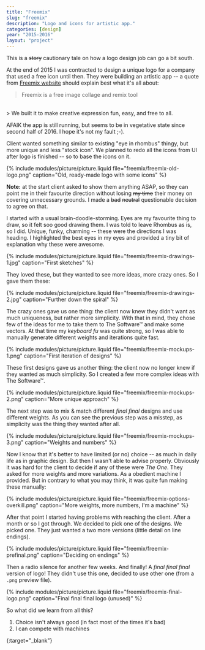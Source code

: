 ```yaml
---
title: "Freemix"
slug: "freemix"
description: "Logo and icons for artistic app."
categories: [design]
year: "2015-2016"
layout: "project"
---
```


This is a ~~story~~ cautionary tale on how a logo design job can go a bit south.

At the end of 2015 I was contracted to design a unique logo for a company that used a free icon until then. They were building an artistic app -- a quote from [Freemix website][freemix] should explain best what it's all about:

> Freemix is a free image collage and remix tool
<br>
> We built it to make creative expression fun, easy, and free to all.

AFAIK the app is still running, but seems to be in vegetative state since second half of 2016. I hope it's not my fault ;-).

Client wanted something similar to existing "eye in rhombus" thingy, but more unique and less "stock icon". We planned to redo all the icons from UI after logo is finished -- so to base the icons on it.

{% include modules/picture/picture.liquid file="freemix/freemix-old-logo.png" caption="Old, ready-made logo with some icons" %}

**Note:** at the start client asked to show them anything ASAP, so they can point me in their favourite direction without losing ~~my time~~ their money on covering unnecessary grounds. I made a ~~bad~~ ~~neutral~~ questionable decision to agree on that.

I started with a usual brain-doodle-storming. Eyes are my favourite thing to draw, so it felt soo good drawing them. I was told to leave Rhombus as is, so I did. Unique, funky, charming -- these were the directions I was heading. I highlighted the best eyes in my eyes and provided a tiny bit of explanation why these were awesome.

{% include modules/picture/picture.liquid file="freemix/freemix-drawings-1.jpg" caption="First sketches" %}

They loved these, but they wanted to see more ideas, more crazy ones. So I gave them these:

{% include modules/picture/picture.liquid file="freemix/freemix-drawings-2.jpg" caption="Further down the spiral" %}

The crazy ones gave us one thing: the client now knew they didn't want as much uniqueness, but rather more simplicity. With that in mind, they chose few of the ideas for me to take them to The Software™ and make some vectors. At that time my *keyboard fu* was quite strong, so I was able to manually generate different weights and iterations quite fast.

{% include modules/picture/picture.liquid file="freemix/freemix-mockups-1.png" caption="First iteration of designs" %}

These first designs gave us another thing: the client now no longer knew if they wanted as much simplicity. So I created a few more complex ideas with The Software™.

{% include modules/picture/picture.liquid file="freemix/freemix-mockups-2.png" caption="More unique approach" %}

The next step was to mix & match different *final final* designs and use different weights. As you can see the previous step was a misstep, as simplicity was the thing they wanted after all.

{% include modules/picture/picture.liquid file="freemix/freemix-mockups-3.png" caption="Weights and numbers" %}

Now I know that it's better to have limited (or no) choice -- as much in daily life as in graphic design. But then I wasn't able to advise properly. Obviously it was hard for the client to decide if any of these were *The One*. They asked for more weights and more variations. As a obedient machine I provided. But in contrary to what you may think, it was quite fun making these manually:

{% include modules/picture/picture.liquid file="freemix/freemix-options-overkill.png" caption="More weights, more numbers, I'm a machine" %}

After that point I started having problems with reaching the client. After a month or so I got through. We decided to pick one of the designs. We picked one. They just wanted a two more versions (little detail on line endings).

{% include modules/picture/picture.liquid file="freemix/freemix-prefinal.png" caption="Deciding on endings" %}

Then a radio silence for another few weeks. And finally! A *final final final* version of logo! They didn't use this one, decided to use other one (from a `.png` preview file).

{% include modules/picture/picture.liquid file="freemix/freemix-final-logo.png" caption="Final final final logo (unused)" %}

So what did we learn from all this?

1. Choice isn't always good (in fact most of the times it's bad)
2. I can compete with machines

[freemix]: http://freemix.com
{:target="_blank"}
